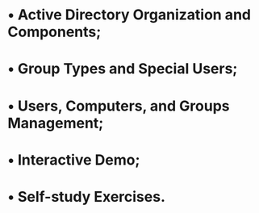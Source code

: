# • Active Directory Organization and Components;
# • Group Types and Special Users;
# • Users, Computers, and Groups Management;
# • Interactive Demo;
# • Self-study Exercises.
